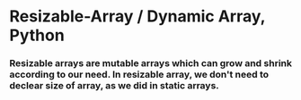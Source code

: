 # Resizable-Array / Dynamic Array, Python

### Resizable arrays are mutable arrays which can grow and shrink according to our need. In resizable array, we don't need to declear size of array, as we did in static arrays.  
